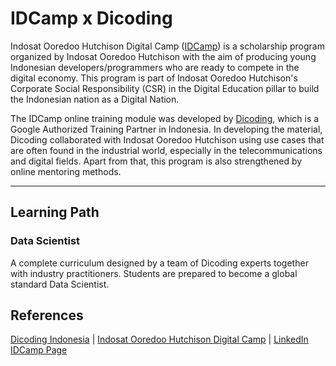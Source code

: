# IDCamp x Dicoding

Indosat Ooredoo Hutchison Digital Camp ([IDCamp](https://idcamp.ioh.co.id/)) is a scholarship program organized by Indosat Ooredoo Hutchison with the aim of producing young Indonesian developers/programmers who are ready to compete in the digital economy.
This program is part of Indosat Ooredoo Hutchison's Corporate Social Responsibility (CSR) in the Digital Education pillar to build the Indonesian nation as a Digital Nation.

The IDCamp online training module was developed by [Dicoding](https://www.dicoding.com/), which is a Google Authorized Training Partner in Indonesia. In developing the material, Dicoding collaborated with Indosat Ooredoo Hutchison using use cases that are often found in the industrial world, especially in the telecommunications and digital fields. Apart from that, this program is also strengthened by online mentoring methods.

---

## Learning Path

### Data Scientist

A complete curriculum designed by a team of Dicoding experts together with industry practitioners. Students are prepared to become a global standard Data Scientist.

## References

[Dicoding Indonesia](https://www.dicoding.com/) | [Indosat Ooredoo Hutchison Digital Camp](https://idcamp.ioh.co.id/) | [LinkedIn IDCamp Page](https://www.linkedin.com/company/idcamp/)
